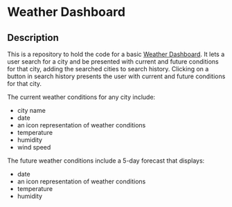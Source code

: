 # Weather Dashboard
## Description
This is a repository to hold the code for a basic [Weather Dashboard](https://maijako.github.io/weather-app).
It lets a user search for a city and be presented with current and future conditions for that city, adding the searched cities to search history.
Clicking on a button in search history presents the user with current and future conditions for that city.

The current weather conditions for any city include:
* city name
* date
* an icon representation of weather conditions
* temperature
* humidity
* wind speed

The future weather conditions include a 5-day forecast that displays:

* date
* an icon representation of weather conditions
* temperature
* humidity

